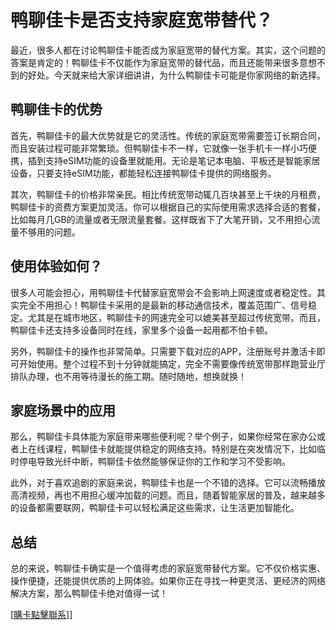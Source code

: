 # 鸭聊佳卡是否支持家庭宽带替代？

最近，很多人都在讨论鸭聊佳卡能否成为家庭宽带的替代方案。其实，这个问题的答案是肯定的！鸭聊佳卡不仅能作为家庭宽带的替代品，而且还能带来很多意想不到的好处。今天就来给大家详细讲讲，为什么鸭聊佳卡可能是你家网络的新选择。

## 鸭聊佳卡的优势

首先，鸭聊佳卡的最大优势就是它的灵活性。传统的家庭宽带需要签订长期合同，而且安装过程可能非常繁琐。但鸭聊佳卡不一样，它就像一张手机卡一样小巧便携，插到支持eSIM功能的设备里就能用。无论是笔记本电脑、平板还是智能家居设备，只要支持eSIM功能，都能轻松连接鸭聊佳卡提供的网络服务。

其次，鸭聊佳卡的价格非常亲民。相比传统宽带动辄几百块甚至上千块的月租费，鸭聊佳卡的资费方案更加灵活。你可以根据自己的实际使用需求选择合适的套餐，比如每月几GB的流量或者无限流量套餐。这样既省下了大笔开销，又不用担心流量不够用的问题。

## 使用体验如何？

很多人可能会担心，用鸭聊佳卡代替家庭宽带会不会影响上网速度或者稳定性。其实完全不用担心！鸭聊佳卡采用的是最新的移动通信技术，覆盖范围广、信号稳定。尤其是在城市地区，鸭聊佳卡的网速完全可以媲美甚至超过传统宽带。而且，鸭聊佳卡还支持多设备同时在线，家里多个设备一起用都不怕卡顿。

另外，鸭聊佳卡的操作也非常简单。只需要下载对应的APP，注册账号并激活卡即可开始使用。整个过程不到十分钟就能搞定，完全不需要像传统宽带那样跑营业厅排队办理，也不用等待漫长的施工期。随时随地，想换就换！

## 家庭场景中的应用

那么，鸭聊佳卡具体能为家庭带来哪些便利呢？举个例子，如果你经常在家办公或者上在线课程，鸭聊佳卡就能提供稳定的网络支持。特别是在突发情况下，比如临时停电导致光纤中断，鸭聊佳卡依然能够保证你的工作和学习不受影响。

此外，对于喜欢追剧的家庭来说，鸭聊佳卡也是一个不错的选择。它可以流畅播放高清视频，再也不用担心缓冲加载的问题。而且，随着智能家居的普及，越来越多的设备都需要联网，鸭聊佳卡可以轻松满足这些需求，让生活更加智能化。

## 总结

总的来说，鸭聊佳卡确实是一个值得考虑的家庭宽带替代方案。它不仅价格实惠、操作便捷，还能提供优质的上网体验。如果你正在寻找一种更灵活、更经济的网络解决方案，那么鸭聊佳卡绝对值得一试！

[[購卡點擊聯系](https://t.me/s/esim1088)]]